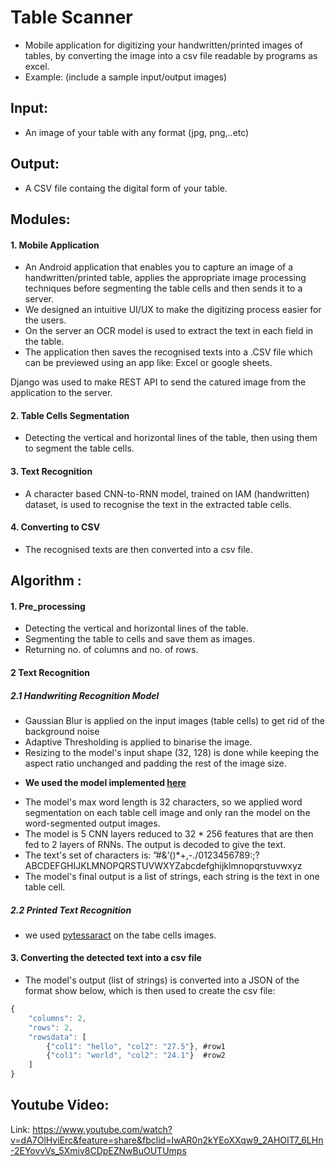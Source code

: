 # Table Scanner
  
  - Mobile application for digitizing your handwritten/printed images of tables, by converting the image into a csv file readable by programs as excel.
  - Example:  (include a sample input/output images)
    

## Input:
  - An image of your table with any format (jpg, png,..etc)
    
## Output:
  - A CSV file containg the digital form of your table.
    
    
## Modules:

#### 1. Mobile Application
  - An Android application that enables you to capture an image of a handwritten/printed table, applies the appropriate image processing techniques before segmenting the table cells and then sends it to a server.
  - We designed an intuitive UI/UX to make the digitizing process easier for the users.
  - On the server an OCR model is used to extract the text in each field in the table.
  - The application then saves the recognised texts into a .CSV file which can be previewed using an app like: Excel or google sheets.
  
  Django was used to make REST API to send the catured image from the application to the server.

#### 2. Table Cells Segmentation
  - Detecting the vertical and horizontal lines of the table, then using them to segment the table cells.

#### 3. Text Recognition
  - A character based CNN-to-RNN model, trained on IAM (handwritten) dataset, is used to recognise the text in the extracted table cells.

#### 4. Converting to CSV
  - The recognised texts are then converted into a csv file. 

## Algorithm :

#### 1. Pre_processing
  - Detecting the vertical and horizontal lines of the table.
  - Segmenting the table to cells and save them as images. 
  - Returning no. of columns and no. of rows.

#### 2 Text Recognition

##### 2.1 Handwriting Recognition Model
  - Gaussian Blur is applied on the input images (table cells) to get rid of the background noise
  - Adaptive Thresholding is applied to binarise the image.
  - Resizing to the model's input shape (32, 128) is done while keeping the aspect ratio unchanged and padding the rest of the image size.
   * **We used the model implemented [here](https://github.com/githubharald/SimpleHTR)**
  - The model's max word length is 32 characters, so we applied word segmentation on each table cell image and only ran the model on the word-segmented output images.
  - The model is 5 CNN layers reduced to 32 * 256 features that are then fed to 2 layers of RNNs. The output is decoded to give the text.
  - The text's set of characters is:
      ”#&’()*+,-./0123456789:;?ABCDEFGHIJKLMNOPQRSTUVWXYZabcdefghijklmnopqrstuvwxyz
  - The model's final output is a list of strings, each string is the text in one table cell.
  
##### 2.2 Printed Text Recognition
  - we used [pytessaract](https://pypi.org/project/pytesseract/) on the tabe cells images.
    
#### 3. Converting the detected text into a csv file
  - The model's output (list of strings) is converted into a JSON of the format show below, which is then used to create the csv file:
    
``` javascript
{
    "columns": 2,
    "rows": 2,
    "rowsdata": [
        {"col1": "hello", "col2": "27.5"}, #row1
        {"col1": "world", "col2": "24.1"}  #row2
    ]
}
```

## Youtube Video:
Link: https://www.youtube.com/watch?v=dA7OlHviErc&feature=share&fbclid=IwAR0n2kYEoXXqw9_2AHOIT7_6LHn-2EYovvVs_5Xmiv8CDpEZNwBuOUTUmps
